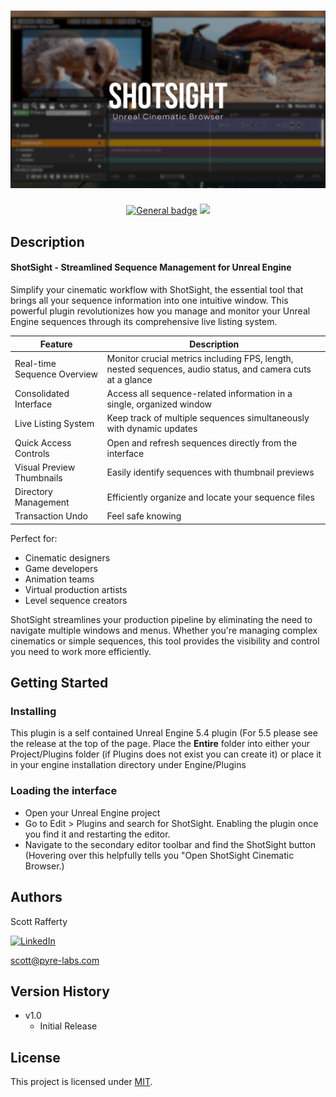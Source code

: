# ![ShotSight_Banner](ShotSight_Banner.png)

 </a><p align=center>[![General badge](https://img.shields.io/badge/Large&nbsp;Textile&nbsp;Normals-v1.0-<COLOR>.svg)](https://github.com/ScottRaffertyCG/MaterialVault/releases/tag/production/)
<a href="LICENSE.md"><img src="https://img.shields.io/badge/License-MIT-blue.svg"></a>


## Description

#### ShotSight - Streamlined Sequence Management for Unreal Engine
Simplify your cinematic workflow with ShotSight, the essential tool that brings all your sequence information into one intuitive window. This powerful plugin revolutionizes how you manage and monitor your Unreal Engine sequences through its comprehensive live listing system.

| Feature                     | Description                                                                                                |
|-----------------------------|------------------------------------------------------------------------------------------------------------|
| Real-time Sequence Overview | Monitor crucial metrics including FPS, length, nested sequences, audio status, and camera cuts at a glance |
| Consolidated Interface      | Access all sequence-related information in a single, organized window                                      |
| Live Listing System         | Keep track of multiple sequences simultaneously with dynamic updates                                       |
| Quick Access Controls       | Open and refresh sequences directly from the interface                                                     |
| Visual Preview Thumbnails   | Easily identify sequences with thumbnail previews                                                          |
| Directory Management        | Efficiently organize and locate your sequence files                                                        |
|Transaction Undo             | Feel safe knowing                                                       |
Perfect for:

* Cinematic designers
* Game developers
* Animation teams
* Virtual production artists
* Level sequence creators




ShotSight streamlines your production pipeline by eliminating the need to navigate multiple windows and menus. Whether you're managing complex cinematics or simple sequences, this tool provides the visibility and control you need to work more efficiently.


## Getting Started

### Installing

This plugin is a self contained Unreal Engine 5.4 plugin (For 5.5 please see the release at the top of the page. Place the **Entire** folder into either your Project/Plugins folder (if Plugins does not exist you can create it) or place it in your engine installation directory under Engine/Plugins

### Loading the interface

* Open your Unreal Engine project
* Go to Edit > Plugins and search for ShotSight. Enabling the plugin once you find it and restarting the editor.
* Navigate to the secondary editor toolbar and find the ShotSight  button (Hovering over this helpfully tells you "Open ShotSight Cinematic Browser.)

## Authors

Scott Rafferty

[![LinkedIn](https://img.shields.io/badge/linkedin-%230077B5.svg?style=for-the-badge&logo=linkedin&logoColor=white)](https://www.linkedin.com/in/scott-rafferty/)

scott@pyre-labs.com

## Version History

* v1.0
    * Initial Release

## License

This project is licensed under [MIT](LICENSE.md).


